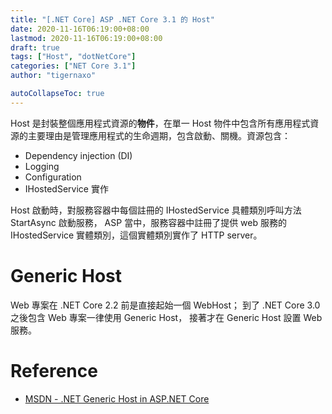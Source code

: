 ```yaml
---
title: "[.NET Core] ASP .NET Core 3.1 的 Host"
date: 2020-11-16T06:19:00+08:00
lastmod: 2020-11-16T06:19:00+08:00
draft: true
tags: ["Host", "dotNetCore"]
categories: ["NET Core 3.1"]
author: "tigernaxo"

autoCollapseToc: true
---
```

Host 是封裝整個應用程式資源的**物件**，在單一 Host 物件中包含所有應用程式資源的主要理由是管理應用程式的生命週期，包含啟動、關機。資源包含：
- Dependency injection (DI)
- Logging
- Configuration
- IHostedService 實作

Host 啟動時，對服務容器中每個註冊的 IHostedService 具體類別呼叫方法 StartAsync 啟動服務，
ASP 當中，服務容器中註冊了提供 web 服務的 IHostedService 實體類別，這個實體類別實作了 HTTP server。
# Generic Host
Web 專案在 .NET Core 2.2 前是直接起始一個 WebHost；
到了 .NET Core 3.0 之後包含 Web 專案一律使用 Generic Host，
接著才在 Generic Host 設置 Web 服務。
# Reference
- [MSDN - .NET Generic Host in ASP.NET Core](https://docs.microsoft.com/en-us/aspnet/core/fundamentals/host/generic-host?view=aspnetcore-3.1) 